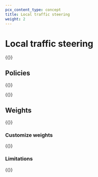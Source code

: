 ```yaml
---
pcx_content_type: concept
title: Local traffic steering
weight: 2
---
```


# Local traffic steering

{{<render file="_origin-steering-definition.md">}}

## Policies

{{<render file="_origin-steering-policies.md">}}
<br/>

{{<directory-listing showDescriptions="true" char_limit="500">}}

## Weights

{{<render file="_origin-steering-weights-definition.md">}}

### Customize weights

{{<render file="_origin-steering-weights-process.md">}}

### Limitations

{{<render file="_origin-steering-weights-limitations.md">}}
